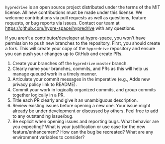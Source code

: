 `hypredrive` is an open source project distributed under the terms of the MIT license. All
new contributions must be made under this license. We welcome contributions via pull
requests as well as questions, feature requests, or bug reports via issues. Contact our
team at https://github.com/hypre-space/hypredrive with any questions.

If you aren't a contributor/developer at hypre-space, you won't have permission to push
new branches to the repository. First, you should create a fork. This will create your
copy of the `hypredrive` repository and ensure you can push your changes up to GitHub and
create PRs.

1. Create your branches off the `hypredrive:master` branch.
2. Clearly name your branches, commits, and PRs as this will help us manage queued work in a timely manner.
3. Articulate your commit messages in the imperative (e.g., Adds new privacy policy link to README).
4. Commit your work in logically organized commits, and group commits together logically in a PR.
5. Title each PR clearly and give it an unambiguous description.
6. Review existing issues before opening a new one. Your issue might already be under
   development or discussed by others. Feel free to add to any outstanding issue/bug.
7. Be explicit when opening issues and reporting bugs. What behavior are you expecting?
   What is your justification or use case for the new feature/enhancement? How can the bug
   be recreated? What are any environment variables to consider?
